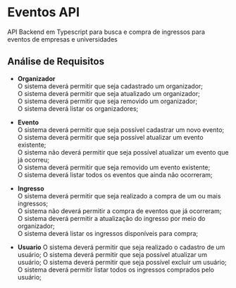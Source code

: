 # Eventos API
API Backend em Typescript para busca e compra de ingressos para eventos de empresas e universidades

## Análise de Requisitos
- **Organizador**  
O sistema deverá permitir que seja cadastrado um organizador;  
O sistema deverá permitir que seja atualizado um organizador;  
O sistema deverá permitir que seja removido um organizador;  
O sistema deverá listar os organizadores;  

- **Evento**  
O sistema deverá permitir que seja possível cadastrar um novo evento;  
O sistema deverá permitir que seja possível atualizar um evento existente;  
O sistema não deverá permitir que seja possível atualizar um evento que já ocorreu;  
O sistema deverá permitir que seja removido um evento existente;  
O sistema deverá listar todos os eventos que ainda não ocorreram;  

- **Ingresso**  
O sistema deverá permitir que seja realizado a compra de um ou mais ingressos;  
O sistema não deverá permitir a compra de eventos que já ocorreram;  
O sistema deverá permitir a atualização do ingresso por meio do organizador;  
O sistema deverá listar os ingressos disponíveis para compra;  

- **Usuario**
O sistema deverá permitir que seja realizado o cadastro de um usuário;
O sistema deverá permitir que seja possível atualizar um usuário;
O sistema deverá permitir que seja possível excluir um usuário;
O sistema deverá permitir listar todos os ingressos comprados pelo usuário;
